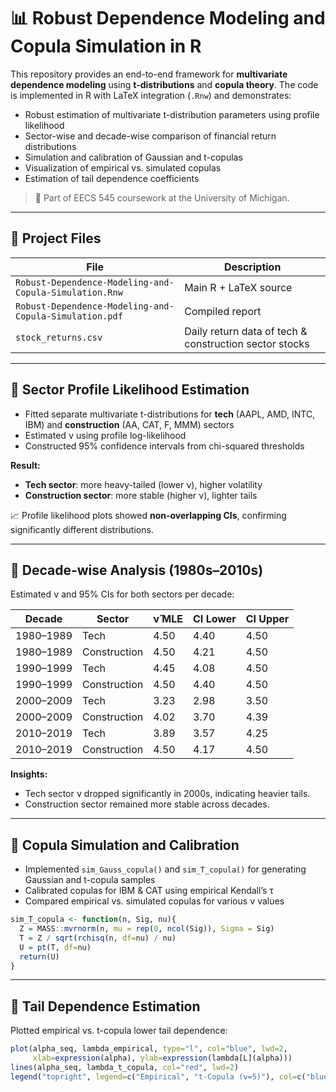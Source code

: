 # 📊 Robust Dependence Modeling and Copula Simulation in R

This repository provides an end-to-end framework for **multivariate dependence modeling** using **t-distributions** and **copula theory**. The code is implemented in R with LaTeX integration (`.Rnw`) and demonstrates:

- Robust estimation of multivariate t-distribution parameters using profile likelihood
- Sector-wise and decade-wise comparison of financial return distributions
- Simulation and calibration of Gaussian and t-copulas
- Visualization of empirical vs. simulated copulas
- Estimation of tail dependence coefficients

> 📘 Part of EECS 545 coursework at the University of Michigan.

---

## 📁 Project Files

| File | Description |
|------|-------------|
| `Robust-Dependence-Modeling-and-Copula-Simulation.Rnw` | Main R + LaTeX source |
| `Robust-Dependence-Modeling-and-Copula-Simulation.pdf` | Compiled report |
| `stock_returns.csv` | Daily return data of tech & construction sector stocks |

---

## 🧩 Sector Profile Likelihood Estimation

- Fitted separate multivariate t-distributions for **tech** (AAPL, AMD, INTC, IBM) and **construction** (AA, CAT, F, MMM) sectors
- Estimated ν using profile log-likelihood
- Constructed 95% confidence intervals from chi-squared thresholds

**Result:**
- **Tech sector**: more heavy-tailed (lower ν), higher volatility
- **Construction sector**: more stable (higher ν), lighter tails

📈 Profile likelihood plots showed **non-overlapping CIs**, confirming significantly different distributions.

---

## 🧭 Decade-wise Analysis (1980s–2010s)

Estimated ν and 95% CIs for both sectors per decade:

| Decade     | Sector       | ν̂ MLE | CI Lower | CI Upper |
|------------|--------------|--------|----------|----------|
| 1980–1989  | Tech         | 4.50   | 4.40     | 4.50     |
| 1980–1989  | Construction | 4.50   | 4.21     | 4.50     |
| 1990–1999  | Tech         | 4.45   | 4.08     | 4.50     |
| 1990–1999  | Construction | 4.50   | 4.40     | 4.50     |
| 2000–2009  | Tech         | 3.23   | 2.98     | 3.50     |
| 2000–2009  | Construction | 4.02   | 3.70     | 4.39     |
| 2010–2019  | Tech         | 3.89   | 3.57     | 4.25     |
| 2010–2019  | Construction | 4.50   | 4.17     | 4.50     |

**Insights:**
- Tech sector ν dropped significantly in 2000s, indicating heavier tails.
- Construction sector remained more stable across decades.

---

## 🔁 Copula Simulation and Calibration

- Implemented `sim_Gauss_copula()` and `sim_T_copula()` for generating Gaussian and t-copula samples
- Calibrated copulas for IBM & CAT using empirical Kendall’s τ
- Compared empirical vs. simulated copulas for various ν values

```r
sim_T_copula <- function(n, Sig, nu){
  Z = MASS::mvrnorm(n, mu = rep(0, ncol(Sig)), Sigma = Sig)
  T = Z / sqrt(rchisq(n, df=nu) / nu)
  U = pt(T, df=nu)
  return(U)
}
```
---
## 🧩 Tail Dependence Estimation
Plotted empirical vs. t-copula lower tail dependence:


```r
plot(alpha_seq, lambda_empirical, type="l", col="blue", lwd=2,
     xlab=expression(alpha), ylab=expression(lambda[L](alpha)))
lines(alpha_seq, lambda_t_copula, col="red", lwd=2)
legend("topright", legend=c("Empirical", "t-Copula (ν=5)"), col=c("blue", "red"), lty=1)
```
